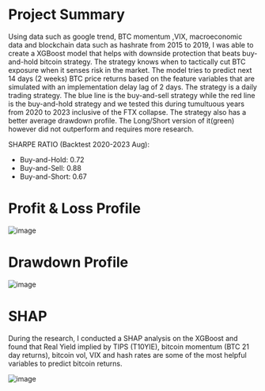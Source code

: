 # Project Summary

Using data such as google trend, BTC momentum ,VIX, macroeconomic data and blockchain data such as hashrate from 2015 to 2019, I was able to create a XGBoost model that helps with downside protection that beats buy-and-hold bitcoin strategy. 
The strategy knows when to tactically cut BTC exposure when it senses risk in the market. The model tries to predict next 14 days (2 weeks) BTC price returns based on the feature variables that are simulated with an implementation delay lag of 2 days. 
The strategy is a daily trading strategy. The blue line is the buy-and-sell strategy while the red line is the buy-and-hold strategy and we tested this during tumultuous years from 2020 to 2023 inclusive of the FTX collapse. 
The strategy also has a better average drawdown profile. The Long/Short version of it(green) however did not outperform and requires more research. 

SHARPE RATIO (Backtest 2020-2023 Aug): 
* Buy-and-Hold: 0.72
* Buy-and-Sell: 0.88
* Buy-and-Short: 0.67

# Profit & Loss Profile

![image](https://github.com/quantumfusionlearn/bitcoin_xgboost/assets/73010871/4e2d9b60-7212-4637-8c35-22cdc6187708)

# Drawdown Profile

![image](https://github.com/quantumfusionlearn/bitcoin_xgboost/assets/73010871/ac5864c9-cf63-4126-8bb3-61015e11b8fc)

# SHAP

During the research, I conducted a SHAP analysis on the XGBoost and found that Real Yield implied by TIPS (T10YIE), bitcoin momentum (BTC 21 day returns), bitcoin vol, VIX and hash rates are some of the most helpful variables to predict bitcoin returns.

![image](https://github.com/quantumfusionlearn/bitcoin_xgboost/assets/73010871/9be4624b-6b42-46d9-9c49-9e51ac2216b0)
